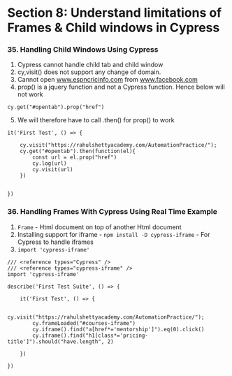 # Section 8: Understand limitations of Frames & Child windows in Cypress

### 35. Handling Child Windows Using Cypress

1. Cypress cannot handle child tab and child window
2. cy,visit() does not support any change of domain.
3. Cannot open www.espncricinfo.com from www.facebook.com
4. prop() is a jquery function and not a Cypress function. Hence below will not work
```
cy.get("#opentab").prop("href")
```
5. We will therefore have to call .then() for prop() to work
```
it('First Test', () => {

    cy.visit("https://rahulshettyacademy.com/AutomationPractice/");
    cy.get("#opentab").then(function(el){
        const url = el.prop("href")
        cy.log(url)
        cy.visit(url)
    })
    

})
```

### 36. Handling Frames With Cypress Using Real Time Example

1. `Frame` - Html document on top of another Html document
2. Installing support for iframe - `npm install -D cypress-iframe` - For Cypress to handle iframes
3. `import 'cypress-iframe'`
```
/// <reference types="Cypress" />
/// <reference types="cypress-iframe" />
import 'cypress-iframe'

describe('First Test Suite', () => {
    
    it('First Test', () => {

        cy.visit("https://rahulshettyacademy.com/AutomationPractice/");
        cy.frameLoaded("#courses-iframe")
        cy.iframe().find("a[href*='mentorship']").eq(0).click()
        cy.iframe().find("h1[class*='pricing-title']").should("have.length", 2)

    })
  
})
```
